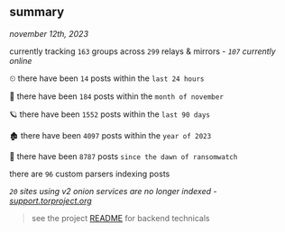 
## summary
_november 12th, 2023_

currently tracking `163` groups across `299` relays & mirrors - _`107` currently online_

⏲ there have been `14` posts within the `last 24 hours`

🦈 there have been `184` posts within the `month of november`

🪐 there have been `1552` posts within the `last 90 days`

🏚 there have been `4097` posts within the `year of 2023`

🦕 there have been `8787` posts `since the dawn of ransomwatch`

there are `96` custom parsers indexing posts

_`20` sites using v2 onion services are no longer indexed - [support.torproject.org](https://support.torproject.org/onionservices/v2-deprecation/)_

> see the project [README](https://github.com/joshhighet/ransomwatch#ransomwatch--) for backend technicals
